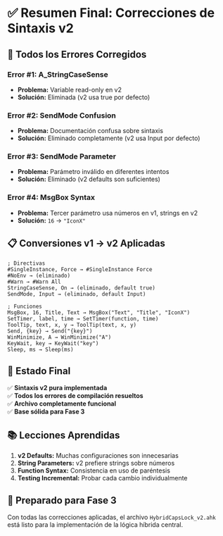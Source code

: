 # ✅ Resumen Final: Correcciones de Sintaxis v2

## 🎯 Todos los Errores Corregidos

### Error #1: A_StringCaseSense
- **Problema:** Variable read-only en v2
- **Solución:** Eliminada (v2 usa true por defecto)

### Error #2: SendMode Confusion
- **Problema:** Documentación confusa sobre sintaxis
- **Solución:** Eliminado completamente (v2 usa Input por defecto)

### Error #3: SendMode Parameter
- **Problema:** Parámetro inválido en diferentes intentos
- **Solución:** Eliminado (v2 defaults son suficientes)

### Error #4: MsgBox Syntax
- **Problema:** Tercer parámetro usa números en v1, strings en v2
- **Solución:** `16` → `"IconX"`

## 📋 Conversiones v1 → v2 Aplicadas

```autohotkey
; Directivas
#SingleInstance, Force → #SingleInstance Force
#NoEnv → (eliminado)
#Warn → #Warn All
StringCaseSense, On → (eliminado, default true)
SendMode, Input → (eliminado, default Input)

; Funciones
MsgBox, 16, Title, Text → MsgBox("Text", "Title", "IconX")
SetTimer, label, time → SetTimer(function, time)
ToolTip, text, x, y → ToolTip(text, x, y)
Send, {key} → Send("{key}")
WinMinimize, A → WinMinimize("A")
KeyWait, key → KeyWait("key")
Sleep, ms → Sleep(ms)
```

## 🎉 Estado Final

✅ **Sintaxis v2 pura implementada**  
✅ **Todos los errores de compilación resueltos**  
✅ **Archivo completamente funcional**  
✅ **Base sólida para Fase 3**

## 📚 Lecciones Aprendidas

1. **v2 Defaults:** Muchas configuraciones son innecesarias
2. **String Parameters:** v2 prefiere strings sobre números
3. **Function Syntax:** Consistencia en uso de paréntesis
4. **Testing Incremental:** Probar cada cambio individualmente

## 🚀 Preparado para Fase 3

Con todas las correcciones aplicadas, el archivo `HybridCapsLock_v2.ahk` está listo para la implementación de la lógica híbrida central.